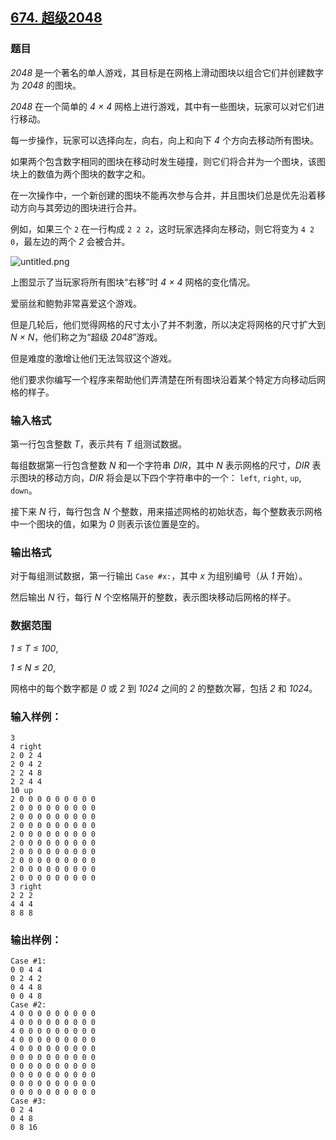 ## [674. 超级2048](https://www.acwing.com/problem/content/676/)

### 题目

*2048* 是一个著名的单人游戏，其目标是在网格上滑动图块以组合它们并创建数字为 *2048* 的图块。

*2048* 在一个简单的 *4 × 4* 网格上进行游戏，其中有一些图块，玩家可以对它们进行移动。

每一步操作，玩家可以选择向左，向右，向上和向下 *4* 个方向去移动所有图块。

如果两个包含数字相同的图块在移动时发生碰撞，则它们将合并为一个图块，该图块上的数值为两个图块的数字之和。

在一次操作中，一个新创建的图块不能再次参与合并，并且图块们总是优先沿着移动方向与其旁边的图块进行合并。

例如，如果三个 `2` 在一行构成 `2 2 2`，这时玩家选择向左移动，则它将变为 `4 2 0`，最左边的两个 *2* 会被合并。

 ![untitled.png](https://cdn.acwing.com/media/article/image/2019/04/13/19_32f0eeb45d-untitled.png)

上图显示了当玩家将所有图块“右移”时 *4 × 4* 网格的变化情况。

爱丽丝和鲍勃非常喜爱这个游戏。

但是几轮后，他们觉得网格的尺寸太小了并不刺激，所以决定将网格的尺寸扩大到 *N × N*，他们称之为“超级 *2048*”游戏。

但是难度的激增让他们无法驾驭这个游戏。

他们要求你编写一个程序来帮助他们弄清楚在所有图块沿着某个特定方向移动后网格的样子。

### 输入格式

第一行包含整数 *T*，表示共有 *T* 组测试数据。

每组数据第一行包含整数 *N* 和一个字符串 *DIR*，其中 *N* 表示网格的尺寸，*DIR* 表示图块的移动方向，*DIR* 将会是以下四个字符串中的一个： `left`, `right`, `up`, `down`。

接下来 *N* 行，每行包含 *N* 个整数，用来描述网格的初始状态，每个整数表示网格中一个图块的值，如果为 *0* 则表示该位置是空的。

### 输出格式

对于每组测试数据，第一行输出 `Case #x:`，其中 *x* 为组别编号（从 *1* 开始）。

然后输出 *N* 行，每行 *N* 个空格隔开的整数，表示图块移动后网格的样子。

### 数据范围

*1 ≤ T ≤ 100*,

*1 ≤ N ≤ 20*,

网格中的每个数字都是 *0* 或 *2* 到 *1024* 之间的 *2* 的整数次幂，包括 *2* 和 *1024*。

### 输入样例：

```
3
4 right
2 0 2 4
2 0 4 2
2 2 4 8
2 2 4 4
10 up
2 0 0 0 0 0 0 0 0 0
2 0 0 0 0 0 0 0 0 0
2 0 0 0 0 0 0 0 0 0
2 0 0 0 0 0 0 0 0 0
2 0 0 0 0 0 0 0 0 0
2 0 0 0 0 0 0 0 0 0
2 0 0 0 0 0 0 0 0 0
2 0 0 0 0 0 0 0 0 0
2 0 0 0 0 0 0 0 0 0
2 0 0 0 0 0 0 0 0 0
3 right
2 2 2
4 4 4
8 8 8
```

### 输出样例：

```
Case #1:
0 0 4 4
0 2 4 2
0 4 4 8
0 0 4 8
Case #2:
4 0 0 0 0 0 0 0 0 0
4 0 0 0 0 0 0 0 0 0
4 0 0 0 0 0 0 0 0 0
4 0 0 0 0 0 0 0 0 0
4 0 0 0 0 0 0 0 0 0
0 0 0 0 0 0 0 0 0 0
0 0 0 0 0 0 0 0 0 0
0 0 0 0 0 0 0 0 0 0
0 0 0 0 0 0 0 0 0 0
0 0 0 0 0 0 0 0 0 0
Case #3:
0 2 4
0 4 8
0 8 16
```
